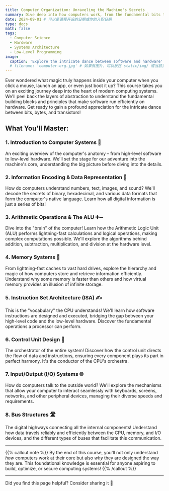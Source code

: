 ```yaml
---
title: Computer Organization: Unraveling the Machine's Secrets
summary: Dive deep into how computers work, from the fundamental bits to complex systems architecture.
date: 2024-09-01 # 可以是课程开设的日期或你的入职日期
type: docs
math: false
tags:
  - Computer Science
  - Hardware
  - Systems Architecture
  - Low-Level Programming
image:
  caption: 'Explore the intricate dance between software and hardware'
  # filename: 'computer-org.jpg' # 如果有图片，可以放在 static/img/ 或当前页面文件夹下
---
```


Ever wondered what magic truly happens inside your computer when you click a mouse, launch an app, or even just boot it up? This course takes you on an exciting journey deep into the heart of modern computing systems. We'll peel back the layers of abstraction to understand the fundamental building blocks and principles that make software run efficiently on hardware. Get ready to gain a profound appreciation for the intricate dance between bits, bytes, and transistors!

## What You'll Master:

### 1. Introduction to Computer Systems 🚀
An exciting overview of the computer's anatomy – from high-level software to low-level hardware. We'll set the stage for our adventure into the machine's core, understanding the big picture before diving into the details.

### 2. Information Encoding & Data Representation 🔡
How do computers understand numbers, text, images, and sound? We'll decode the secrets of binary, hexadecimal, and various data formats that form the computer's native language. Learn how all digital information is just a series of bits!

### 3. Arithmetic Operations & The ALU ➕➖
Dive into the "brain" of the computer! Learn how the Arithmetic Logic Unit (ALU) performs lightning-fast calculations and logical operations, making complex computations possible. We'll explore the algorithms behind addition, subtraction, multiplication, and division at the hardware level.

### 4. Memory Systems 🧠
From lightning-fast caches to vast hard drives, explore the hierarchy and magic of how computers store and retrieve information efficiently. Understand why some memory is faster than others and how virtual memory provides an illusion of infinite storage.

### 5. Instruction Set Architecture (ISA) ✍️
This is the "vocabulary" the CPU understands! We'll learn how software instructions are designed and executed, bridging the gap between your high-level code and the low-level hardware. Discover the fundamental operations a processor can perform.

### 6. Control Unit Design 🚦
The orchestrator of the entire system! Discover how the control unit directs the flow of data and instructions, ensuring every component plays its part in perfect harmony. It's the conductor of the CPU's orchestra.

### 7. Input/Output (I/O) Systems 🌐
How do computers talk to the outside world? We'll explore the mechanisms that allow your computer to interact seamlessly with keyboards, screens, networks, and other peripheral devices, managing their diverse speeds and requirements.

### 8. Bus Structures 🛣️
The digital highways connecting all the internal components! Understand how data travels reliably and efficiently between the CPU, memory, and I/O devices, and the different types of buses that facilitate this communication.

---

{{% callout note %}}
By the end of this course, you'll not only understand *how* computers work at their core but also *why* they are designed the way they are. This foundational knowledge is essential for anyone aspiring to build, optimize, or secure computing systems!
{{% /callout %}}

---
Did you find this page helpful? Consider sharing it 🙌